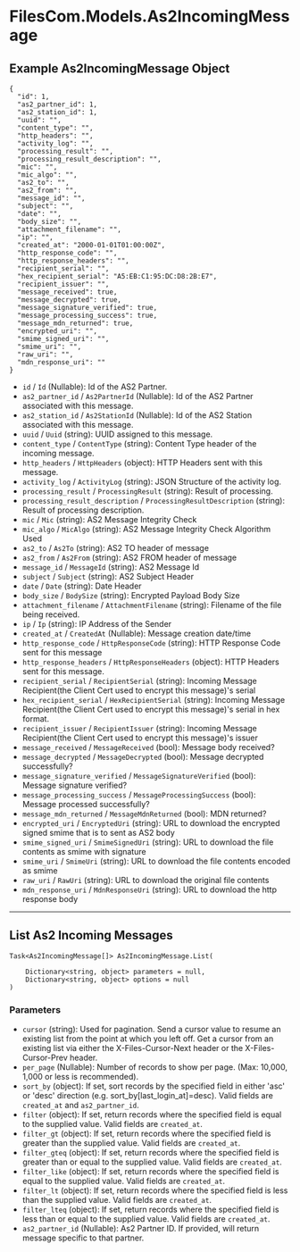 # FilesCom.Models.As2IncomingMessage

## Example As2IncomingMessage Object

```
{
  "id": 1,
  "as2_partner_id": 1,
  "as2_station_id": 1,
  "uuid": "",
  "content_type": "",
  "http_headers": "",
  "activity_log": "",
  "processing_result": "",
  "processing_result_description": "",
  "mic": "",
  "mic_algo": "",
  "as2_to": "",
  "as2_from": "",
  "message_id": "",
  "subject": "",
  "date": "",
  "body_size": "",
  "attachment_filename": "",
  "ip": "",
  "created_at": "2000-01-01T01:00:00Z",
  "http_response_code": "",
  "http_response_headers": "",
  "recipient_serial": "",
  "hex_recipient_serial": "A5:EB:C1:95:DC:D8:2B:E7",
  "recipient_issuer": "",
  "message_received": true,
  "message_decrypted": true,
  "message_signature_verified": true,
  "message_processing_success": true,
  "message_mdn_returned": true,
  "encrypted_uri": "",
  "smime_signed_uri": "",
  "smime_uri": "",
  "raw_uri": "",
  "mdn_response_uri": ""
}
```

* `id` / `Id`  (Nullable<Int64>): Id of the AS2 Partner.
* `as2_partner_id` / `As2PartnerId`  (Nullable<Int64>): Id of the AS2 Partner associated with this message.
* `as2_station_id` / `As2StationId`  (Nullable<Int64>): Id of the AS2 Station associated with this message.
* `uuid` / `Uuid`  (string): UUID assigned to this message.
* `content_type` / `ContentType`  (string): Content Type header of the incoming message.
* `http_headers` / `HttpHeaders`  (object): HTTP Headers sent with this message.
* `activity_log` / `ActivityLog`  (string): JSON Structure of the activity log.
* `processing_result` / `ProcessingResult`  (string): Result of processing.
* `processing_result_description` / `ProcessingResultDescription`  (string): Result of processing description.
* `mic` / `Mic`  (string): AS2 Message Integrity Check
* `mic_algo` / `MicAlgo`  (string): AS2 Message Integrity Check Algorithm Used
* `as2_to` / `As2To`  (string): AS2 TO header of message
* `as2_from` / `As2From`  (string): AS2 FROM header of message
* `message_id` / `MessageId`  (string): AS2 Message Id
* `subject` / `Subject`  (string): AS2 Subject Header
* `date` / `Date`  (string): Date Header
* `body_size` / `BodySize`  (string): Encrypted Payload Body Size
* `attachment_filename` / `AttachmentFilename`  (string): Filename of the file being received.
* `ip` / `Ip`  (string): IP Address of the Sender
* `created_at` / `CreatedAt`  (Nullable<DateTime>): Message creation date/time
* `http_response_code` / `HttpResponseCode`  (string): HTTP Response Code sent for this message
* `http_response_headers` / `HttpResponseHeaders`  (object): HTTP Headers sent for this message.
* `recipient_serial` / `RecipientSerial`  (string): Incoming Message Recipient(the Client Cert used to encrypt this message)'s serial
* `hex_recipient_serial` / `HexRecipientSerial`  (string): Incoming Message Recipient(the Client Cert used to encrypt this message)'s serial in hex format.
* `recipient_issuer` / `RecipientIssuer`  (string): Incoming Message Recipient(the Client Cert used to encrypt this message)'s issuer
* `message_received` / `MessageReceived`  (bool): Message body received?
* `message_decrypted` / `MessageDecrypted`  (bool): Message decrypted successfully?
* `message_signature_verified` / `MessageSignatureVerified`  (bool): Message signature verified?
* `message_processing_success` / `MessageProcessingSuccess`  (bool): Message processed successfully?
* `message_mdn_returned` / `MessageMdnReturned`  (bool): MDN returned?
* `encrypted_uri` / `EncryptedUri`  (string): URL to download the encrypted signed smime that is to sent as AS2 body
* `smime_signed_uri` / `SmimeSignedUri`  (string): URL to download the file contents as smime with signature
* `smime_uri` / `SmimeUri`  (string): URL to download the file contents encoded as smime
* `raw_uri` / `RawUri`  (string): URL to download the original file contents
* `mdn_response_uri` / `MdnResponseUri`  (string): URL to download the http response body


---

## List As2 Incoming Messages

```
Task<As2IncomingMessage[]> As2IncomingMessage.List(
    
    Dictionary<string, object> parameters = null,
    Dictionary<string, object> options = null
)
```

### Parameters

* `cursor` (string): Used for pagination.  Send a cursor value to resume an existing list from the point at which you left off.  Get a cursor from an existing list via either the X-Files-Cursor-Next header or the X-Files-Cursor-Prev header.
* `per_page` (Nullable<Int64>): Number of records to show per page.  (Max: 10,000, 1,000 or less is recommended).
* `sort_by` (object): If set, sort records by the specified field in either 'asc' or 'desc' direction (e.g. sort_by[last_login_at]=desc). Valid fields are `created_at` and `as2_partner_id`.
* `filter` (object): If set, return records where the specified field is equal to the supplied value. Valid fields are `created_at`.
* `filter_gt` (object): If set, return records where the specified field is greater than the supplied value. Valid fields are `created_at`.
* `filter_gteq` (object): If set, return records where the specified field is greater than or equal to the supplied value. Valid fields are `created_at`.
* `filter_like` (object): If set, return records where the specified field is equal to the supplied value. Valid fields are `created_at`.
* `filter_lt` (object): If set, return records where the specified field is less than the supplied value. Valid fields are `created_at`.
* `filter_lteq` (object): If set, return records where the specified field is less than or equal to the supplied value. Valid fields are `created_at`.
* `as2_partner_id` (Nullable<Int64>): As2 Partner ID.  If provided, will return message specific to that partner.
